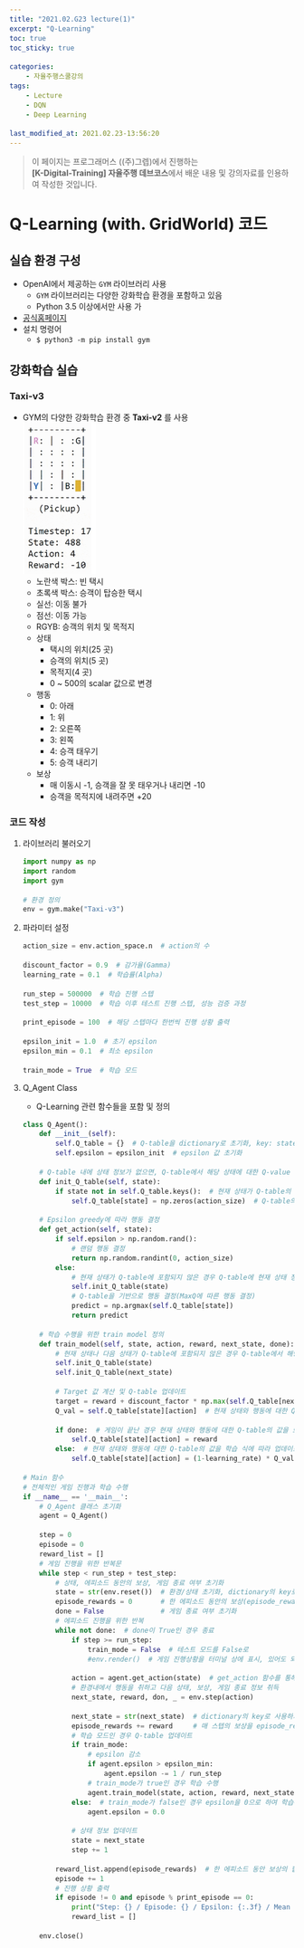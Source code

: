 ```yaml
---
title: "2021.02.G23 lecture(1)"
excerpt: "Q-Learning"
toc: true
toc_sticky: true

categories:
    - 자율주행스쿨강의
tags:
    - Lecture
    - DQN
    - Deep Learning

last_modified_at: 2021.02.23-13:56:20  
---
```


>이 페이지는 프로그래머스 ((주)그렙)에서 진행하는\
**[K-Digital-Training] 자율주행 데브코스**에서 배운 내용 및 강의자료를 인용하여 작성한 것입니다.


# Q-Learning (with. GridWorld) 코드
## 실습 환경 구성
- OpenAI에서 제공하는 `GYM` 라이브러리 사용
    - `GYM` 라이브러리는 다양한 강화학습 환경을 포함하고 있음
    - Python 3.5 이상에서만 사용 가
- [공식홈페이지](https://gym.openai.com/)
- 설치 명령어
    - `$ python3 -m pip install gym`

## 강화학습 실습
### Taxi-v3
- GYM의 다양한 강화학습 환경 중 **Taxi-v2** 를 사용\
![result](/assets/images/lecture/week13_imgs/Taxi-v2.png)
    - 노란색 박스: 빈 택시
    - 초록색 박스: 승객이 탑승한 택시
    - 실선: 이동 불가
    - 점선: 이동 가능
    - RGYB: 승객의 위치 및 목적지
    - 상태
        - 택시의 위치(25 곳)
        - 승객의 위치(5 곳)
        - 목적지(4 곳)
        - 0 ~ 500의 scalar 값으로 변경
    - 행동
        - 0: 아래
        - 1: 위
        - 2: 오른쪽
        - 3: 왼쪽
        - 4: 승객 태우기
        - 5: 승객 내리기
    - 보상
        - 매 이동시 -1, 승객을 잘 못 태우거나 내리면 -10
        - 승객을 목적지에 내려주면 +20

### 코드 작성
1. 라이브러리 불러오기
    ```python
    import numpy as np
    import random
    import gym

    # 환경 정의
    env = gym.make("Taxi-v3")
    ```

2. 파라미터 설정
    ```python
    action_size = env.action_space.n  # action의 수
    
    discount_factor = 0.9  # 감가율(Gamma)
    learning_rate = 0.1  # 학습률(Alpha)

    run_step = 500000  # 학습 진행 스텝
    test_step = 10000  # 학습 이후 테스트 진행 스텝, 성능 검증 과정

    print_episode = 100  # 해당 스텝마다 한번씩 진행 상황 출력

    epsilon_init = 1.0  # 초기 epsilon
    epsilon_min = 0.1  # 최소 epsilon

    train_mode = True  # 학습 모드
    ```

3. Q\_Agent Class
    - Q-Learning 관련 함수들을 포함 및 정의
    ```python
    class Q_Agent():
        def __init__(self):
            self.Q_table = {}  # Q-table을 dictionary로 초기화, key: state, value: 해당 state의 action에 대한 Q-value
            self.epsilon = epsilon_init  # epsilon 값 초기화
        
        # Q-table 내에 상태 정보가 없으면, Q-table에서 해당 상태에 대한 Q-value 초기화
        def init_Q_table(self, state):
            if state not in self.Q_table.keys():  # 현재 상태가 Q-table의 key에 포함되어 있지 않으면,
                self.Q_table[state] = np.zeros(action_size)  # Q-table의 key에 현재 상태를 추가하며, 그 value로 행동의 수만큼 0으로 구성된 numpy array를 포함

        # Epsilon greedy에 따라 행동 결정
        def get_action(self, state):
            if self.epsilon > np.random.rand():
                # 랜덤 행동 결정
                return np.random.randint(0, action_size)
            else:
                # 현재 상태가 Q-table에 포함되지 않은 경우 Q-table에 현재 상태 정보 초기화
                self.init_Q_table(state)
                # Q-table을 기반으로 행동 결정(MaxQ에 따른 행동 결정)
                predict = np.argmax(self.Q_table[state])
                return predict

        # 학습 수행을 위한 train model 정의
        def train_model(self, state, action, reward, next_state, done):
            # 현재 상태나 다음 상태가 Q-table에 포함되지 않은 경우 Q-table에서 해당 상태에 대한 정보를 초기화
            self.init_Q_table(state) 
            self.init_Q_table(next_state)
            
            # Target 값 계산 및 Q-table 업데이트
            target = reward + discount_factor * np.max(self.Q_table[next_state])
            Q_val = self.Q_table[state][action]  # 현재 상태와 행동에 대한 Q-value를 Q_val로 저장
            
            if done:  # 게임이 끝난 경우 현재 상태와 행동에 대한 Q-table의 값을 보상으로 업데이트
                self.Q_table[state][action] = reward  
            else:  # 현재 상태와 행동에 대한 Q-table의 값을 학습 식에 따라 업데이트
                self.Q_table[state][action] = (1-learning_rate) * Q_val + learning_rate * target

    # Main 함수
    # 전체적인 게임 진행과 학습 수행
    if __name__ == '__main__':
        # Q_Agent 클래스 초기화
        agent = Q_Agent()

        step = 0
        episode = 0
        reward_list = []
        # 게임 진행을 위한 반복문
        while step < run_step + test_step:
            # 상태, 에피소드 동안의 보상, 게임 종료 여부 초기화
            state = str(env.reset())  # 환경/상태 초기화, dictionary의 key로 사용하기 위해 str 타입으로 변환
            episode_rewards = 0       # 한 에피소드 동안의 보상(episode_rewards) 
            done = False              # 게임 종료 여부 초기화
            # 에피소드 진행을 위한 반복
            while not done:  # done이 True인 경우 종료
                if step >= run_step:
                    train_mode = False  # 테스트 모드를 False로
                    #env.render()  # 게임 진행상황을 터미널 상에 표시, 있어도 되고 없어도 됨
                
                action = agent.get_action(state)  # get_action 함수를 통해 행동 결정
                # 환경내에서 행동을 취하고 다음 상태, 보상, 게임 종료 정보 취득
                next_state, reward, don, _ = env.step(action)

                next_state = str(next_state)  # dictionary의 key로 사용하기 위해 str 타입으로 변환
                episode_rewards += reward     # 매 스텝의 보상을 episode_rewards에 더해줌
                # 학습 모드인 경우 Q-table 업데이트
                if train_mode:
                    # epsilon 감소
                    if agent.epsilon > epsilon_min:
                        agent.epsilon -= 1 / run_step
                    # train_mode가 true인 경우 학습 수행
                    agent.train_model(state, action, reward, next_state, done)
                else:  # train_mode가 false인 경우 epsilon을 0으로 하여 학습된대로 행동을 결정
                    agent.epsilon = 0.0

                # 상태 정보 업데이트
                state = next_state
                step += 1
            
            reward_list.append(episode_rewards)  # 한 에피소드 동안 보상의 합을 reward_list에 추가
            episode += 1
            # 진행 상황 출력
            if episode != 0 and episode % print_episode == 0:
                print("Step: {} / Episode: {} / Epsilon: {:.3f} / Mean Rewards: {:3.f}".format(step, episode, agent.epsilon, np.mean(reward_list)))
                reward_list = []

        env.close()
    ```
